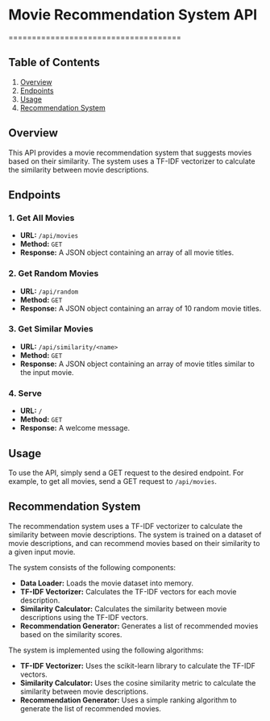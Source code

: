 # Movie Recommendation System API

=====================================

## Table of Contents

1. [Overview](#overview)
2. [Endpoints](#endpoints)
3. [Usage](#usage)
4. [Recommendation System](#recommendation-system)

## Overview

This API provides a movie recommendation system that suggests movies based on their similarity. The system uses a TF-IDF vectorizer to calculate the similarity between movie descriptions.

## Endpoints

### 1. Get All Movies

- **URL:** `/api/movies`
- **Method:** `GET`
- **Response:** A JSON object containing an array of all movie titles.

### 2. Get Random Movies

- **URL:** `/api/random`
- **Method:** `GET`
- **Response:** A JSON object containing an array of 10 random movie titles.

### 3. Get Similar Movies

- **URL:** `/api/similarity/<name>`
- **Method:** `GET`
- **Response:** A JSON object containing an array of movie titles similar to the input movie.

### 4. Serve

- **URL:** `/`
- **Method:** `GET`
- **Response:** A welcome message.

## Usage

To use the API, simply send a GET request to the desired endpoint. For example, to get all movies, send a GET request to `/api/movies`.

## Recommendation System

The recommendation system uses a TF-IDF vectorizer to calculate the similarity between movie descriptions. The system is trained on a dataset of movie descriptions, and can recommend movies based on their similarity to a given input movie.

The system consists of the following components:

- **Data Loader:** Loads the movie dataset into memory.
- **TF-IDF Vectorizer:** Calculates the TF-IDF vectors for each movie description.
- **Similarity Calculator:** Calculates the similarity between movie descriptions using the TF-IDF vectors.
- **Recommendation Generator:** Generates a list of recommended movies based on the similarity scores.

The system is implemented using the following algorithms:

- **TF-IDF Vectorizer:** Uses the scikit-learn library to calculate the TF-IDF vectors.
- **Similarity Calculator:** Uses the cosine similarity metric to calculate the similarity between movie descriptions.
- **Recommendation Generator:** Uses a simple ranking algorithm to generate the list of recommended movies.
